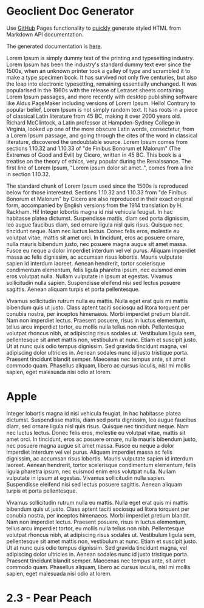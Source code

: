 Geoclient Doc Generator
=======================

Use [GitHub](#apple) Pages functionality to [quickly](#name-anchor) generate styled HTML from Markdown API documentation.

The generated documentation is [here](http://mlipper.github.io/geoclient-api-doc).


Lorem Ipsum is simply dummy text of the printing and typesetting industry. Lorem Ipsum has been the industry's standard dummy text ever since the 1500s, when an unknown printer took a galley of type and scrambled it to make a type specimen book. It has survived not only five centuries, but also the leap into electronic typesetting, remaining essentially unchanged. It was popularised in the 1960s with the release of Letraset sheets containing Lorem Ipsum passages, and more recently with desktop publishing software like Aldus PageMaker including versions of Lorem Ipsum.
<a id="id-anchor">Hello!</a>
Contrary to popular belief, Lorem Ipsum is not simply random text. It has roots in a piece of classical Latin literature from 45 BC, making it over 2000 years old. Richard McClintock, a Latin professor at Hampden-Sydney College in Virginia, looked up one of the more obscure Latin words, consectetur, from a Lorem Ipsum passage, and going through the cites of the word in classical literature, discovered the undoubtable source. Lorem Ipsum comes from sections 1.10.32 and 1.10.33 of "de Finibus Bonorum et Malorum" (The Extremes of Good and Evil) by Cicero, written in 45 BC. This book is a treatise on the theory of ethics, very popular during the Renaissance. The first line of Lorem Ipsum, "Lorem ipsum dolor sit amet..", comes from a line in section 1.10.32.

The standard chunk of Lorem Ipsum used since the 1500s is reproduced below for those interested. Sections 1.10.32 and 1.10.33 from "de Finibus Bonorum et Malorum" by Cicero are also reproduced in their exact original form, accompanied by English versions from the 1914 translation by H. Rackham.
<a name="name-anchor">Hi!</a>
Integer lobortis magna id nisi vehicula feugiat. In hac habitasse platea dictumst. Suspendisse mattis, diam sed porta dignissim, leo augue faucibus diam, sed ornare ligula nisl quis risus. Quisque nec tincidunt neque. Nam nec luctus lectus. Donec felis eros, molestie eu volutpat vitae, mattis sit amet orci. In tincidunt, eros ac posuere ornare, nulla mauris bibendum justo, nec posuere magna augue sit amet massa. Fusce eu neque a dolor imperdiet interdum vel vel purus. Aliquam imperdiet massa ac felis dignissim, ac accumsan risus lobortis. Mauris vulputate sapien id interdum laoreet. Aenean hendrerit, tortor scelerisque condimentum elementum, felis ligula pharetra ipsum, nec euismod enim eros volutpat nulla. Nullam vulputate in ipsum at egestas. Vivamus sollicitudin nulla sapien. Suspendisse eleifend nisi sed lectus posuere sagittis. Aenean aliquam turpis et porta pellentesque.

Vivamus sollicitudin rutrum nulla eu mattis. Nulla eget erat quis mi mattis bibendum quis ut justo. Class aptent taciti sociosqu ad litora torquent per conubia nostra, per inceptos himenaeos. Morbi imperdiet pretium blandit. Nam non imperdiet lectus. Praesent posuere, risus in luctus elementum, tellus arcu imperdiet tortor, eu mollis nulla tellus non nibh. Pellentesque volutpat rhoncus nibh, at adipiscing risus sodales ut. Vestibulum ligula sem, pellentesque sit amet mattis non, vestibulum at nunc. Etiam et suscipit justo. Ut at nunc quis odio tempus dignissim. Sed gravida tincidunt magna, vel adipiscing dolor ultricies in. Aenean sodales nunc id justo tristique porta. Praesent tincidunt blandit semper. Maecenas nec tempus ante, sit amet commodo quam. Phasellus aliquam, libero ac cursus iaculis, nisl mi mollis sapien, eget malesuada nisi odio at lorem.

Apple
=====

Integer lobortis magna id nisi vehicula feugiat. In hac habitasse platea dictumst. Suspendisse mattis, diam sed porta dignissim, leo augue faucibus diam, sed ornare ligula nisl quis risus. Quisque nec tincidunt neque. Nam nec luctus lectus. Donec felis eros, molestie eu volutpat vitae, mattis sit amet orci. In tincidunt, eros ac posuere ornare, nulla mauris bibendum justo, nec posuere magna augue sit amet massa. Fusce eu neque a dolor imperdiet interdum vel vel purus. Aliquam imperdiet massa ac felis dignissim, ac accumsan risus lobortis. Mauris vulputate sapien id interdum laoreet. Aenean hendrerit, tortor scelerisque condimentum elementum, felis ligula pharetra ipsum, nec euismod enim eros volutpat nulla. Nullam vulputate in ipsum at egestas. Vivamus sollicitudin nulla sapien. Suspendisse eleifend nisi sed lectus posuere sagittis. Aenean aliquam turpis et porta pellentesque.

Vivamus sollicitudin rutrum nulla eu mattis. Nulla eget erat quis mi mattis bibendum quis ut justo. Class aptent taciti sociosqu ad litora torquent per conubia nostra, per inceptos himenaeos. Morbi imperdiet pretium blandit. Nam non imperdiet lectus. Praesent posuere, risus in luctus elementum, tellus arcu imperdiet tortor, eu mollis nulla tellus non nibh. Pellentesque volutpat rhoncus nibh, at adipiscing risus sodales ut. Vestibulum ligula sem, pellentesque sit amet mattis non, vestibulum at nunc. Etiam et suscipit justo. Ut at nunc quis odio tempus dignissim. Sed gravida tincidunt magna, vel adipiscing dolor ultricies in. Aenean sodales nunc id justo tristique porta. Praesent tincidunt blandit semper. Maecenas nec tempus ante, sit amet commodo quam. Phasellus aliquam, libero ac cursus iaculis, nisl mi mollis sapien, eget malesuada nisi odio at lorem.

2.3 - Pear Peach
================
